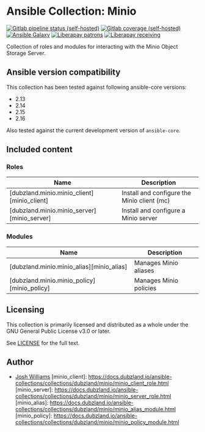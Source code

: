 # Ansible Collection: Minio
[![Gitlab pipeline status (self-hosted)](https://git.dubzland.net/dubzland/ansible-collection-minio/badges/main/pipeline.svg)](https://git.dubzland.net/dubzland/ansible-collection-minio/pipelines?scope=all&page=1&ref=main)
[![Gitlab coverage (self-hosted)](https://git.dubzland.net/dubzland/ansible-collection-minio/badges/main/coverage.svg?job=coverage)](https://git.dubzland.net/dubzland/ansible-collection-minio/pipelines?scope=all&page=1&ref=main)
[![Ansible Galaxy](https://img.shields.io/badge/dynamic/json?style=flat&label=galaxy&prefix=v&url=https://galaxy.ansible.com/api/v3/collections/dubzland/minio/&query=highest_version.version)](https://galaxy.ansible.com/ui/repo/published/dubzland/minio/)
[![Liberapay patrons](https://img.shields.io/liberapay/patrons/jdubz)](https://liberapay.com/jdubz/donate)
[![Liberapay receiving](https://img.shields.io/liberapay/receives/jdubz)](https://liberapay.com/jdubz/donate)

Collection of roles and modules for interacting with the Minio Object Storage
Server.

## Ansible version compatibility

This collection has been tested against following ansible-core versions:

- 2.13
- 2.14
- 2.15
- 2.16

Also tested against the current development version of `ansible-core`.

## Included content

### Roles
Name | Description
--- | ---
[dubzland.minio.minio_client][minio_client]|Install and configure the Minio client (mc)
[dubzland.minio.minio_server][minio_server]|Install and configure a Minio server

### Modules
Name | Description
--- | ---
[dubzland.minio.minio_alias][minio_alias]|Manages Minio aliases
[dubzland.minio.minio_policy][minio_policy]|Manages Minio policies


## Licensing

This collection is primarily licensed and distributed as a whole under the GNU General Public License v3.0 or later.

See [LICENSE](https://git.dubzland.net/dubzland/ansible-collection-minio/blob/main/LICENSE) for the full text.

## Author

* [Josh Williams](https://codingprime.com)
[minio_client]: https://docs.dubzland.io/ansible-collections/collections/dubzland/minio/minio_client_role.html
[minio_server]: https://docs.dubzland.io/ansible-collections/collections/dubzland/minio/minio_server_role.html
[minio_alias]: https://docs.dubzland.io/ansible-collections/collections/dubzland/minio/minio_alias_module.html
[minio_policy]: https://docs.dubzland.io/ansible-collections/collections/dubzland/minio/minio_policy_module.html
